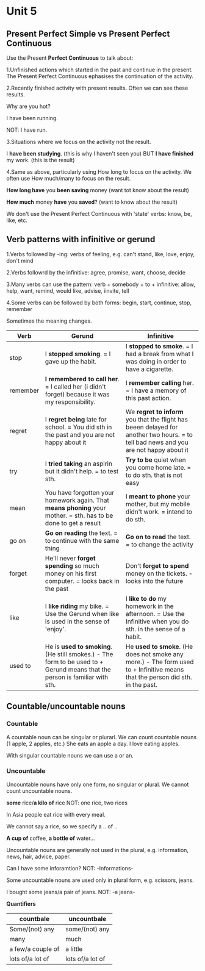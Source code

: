 # Unit 5
## Present Perfect Simple vs Present Perfect Continuous

Use the Present **Perfect Continuous** to talk about:

1.Unfinished actions which started in the past and continue in the present. The Present Perfect Continuous ephasises the continuation of the activity.

2.Recently finished activity with present results. Often we can see these results.

  Why are you hot?
  
  I have been running.
  
  NOT: I have run.

3.Situations where we focus on the activity not the result.

I **have been studying**. (this is why I haven't seen you) BUT **I have finished** my work. (this is the result)

4.Same as above, particularly using How long to focus on the activity.  We often use How much/many to focus on the result.

**How long have** you **been saving** money (want tot know about the result)

**How much** money **have** you **saved**? (want to know about the result)

We don't use the Present Perfect Continuous with 'state' verbs: know, be, like, etc.

## Verb patterns with infinitive or gerund

1.Verbs followed by -ing:
verbs of feeling, e.g. can't stand, like, love, enjoy, don't mind

2.Verbs followrd by the infinitive:
agree, promise, want, choose, decide

3.Many verbs can use the pattern: verb + somebody + to + infinitive:
allow, help, want, remind, would like, advise, iinvite, tell

4.Some verbs can be followed by both forms: begin, start, continue, stop, remember

Sometimes the meaning changes.

Verb        | Gerund | Infinitive
--- |---| ---
| stop | I **stopped smoking**. = I gave up the habit.| I **stopped to smoke**. = I had a break from what I was doing in order to have a cigarette. |
| remember | **I remembered to call her**. = I called her (i didn't forget) because it was my responsibility.| I **remember calling** her. =  I have a memory of this past action. |
| regret | I **regret being** late for school. = You did sth in the past and you are not happy about it | We **regret to inform** you that the flight has beeen delayed for another two hours. = to tell bad news and you are not happy about it |
|try| I **tried taking** an aspirin but it didn't help. = to test sth. | **Try to be** quiet when you come home late. = to do sth. that is not easy |
| mean | You have forgotten your homework again. That **means phoning** your mother. = sth. has to be done to get a result | I **meant to phone** your mother, but my mobile didn't work. = intend to do sth. |
| go on | **Go on reading** the text.	= to continue with the same thing	 | **Go on to read** the text. = to change the activity |
| forget | He'll never **forget spending** so much money on his first computer.	= looks back in the past| Don't **forget to spend** money on the tickets. - looks into the future |
| like | I **like riding** my bike. = Use the Gerund when like is used in the sense of 'enjoy'. | I **like to do** my homework in the afternoon. = Use the Infinitive when you do sth. in the sense of a habit. |
| used to | He is **used to smoking**. (He still smokes.) - The form to be used to + Gerund means that the person is familiar with sth. | He **used to smoke**. (He does not smoke any more.) - The form used to + Infinitive means that the person did sth. in the past. |

## Countable/uncountable nouns

### Countable
A countable noun can be singular or plurarl. We can count countable nouns (1 apple, 2 apples, etc.)
She eats an apple a day. I love eating apples.

With singular countable nouns we can use a or an.

### Uncountable
Uncountable nouns have only one form, no singular or plural. We cannot count uncountable nouns.

**some** rice/**a kilo of** rice NOT: one rice, two rices

In Asia people eat rice with every meal.

We cannot say a rice, so we specify a .. of ..

**A cup of** coffee, **a bottle of** water...

Uncountable nouns are generally not used in the plural, e.g. information, news, hair, advice, paper.

Can I have some inforamtion? NOT: -Informations-

Some uncountable nouns are used only in plural form, e.g. scissors, jeans.

I bought some jeans/a pair of jeans. NOT: -a jeans-

**Quantifiers**

countbale | uncountbale
--- |---
| Some/(not) any | some/(not) any |
| many | much |
| a few/a couple of | a little |
| lots of/a lot of|lots of/a lot of |

